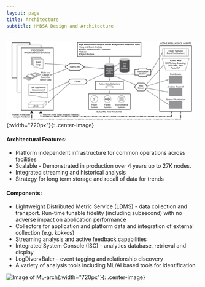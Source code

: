```yaml
---
layout: page
title: Architecture
subtitle: HMDSA Design and Architecture
---
```

![Image of HMDSA arch](resources/figs/hmdsa-arch.jpg){:width="720px"}{: .center-image}
#### Architectural Features: ####
* Platform independent infrastructure for common operations across facilities
* Scalable - Demonstrated in production over 4 years up to 27K nodes.
* Integrated streaming and historical analysis
* Strategy for long term storage and recall of data for trends

#### Components: ####
* Lightweight Distributed Metric Service (LDMS) - data collection and transport. Run-time tunable fidelity (including subsecond) with no adverse  impact on application performance
* Collectors for application and platform data and integration of external collection (e.g. kokkos)
* Streaming analysis and active feedback capabilities
* Integrated System Console (ISC) - analytics database, retrieval and display
* LogDiver+Baler - event tagging and relationship discovery
* A variety of analysis tools including ML/AI based tools for identification

![Image of ML-arch](resources/figs/ml.jpg){:width="720px"}{: .center-image}